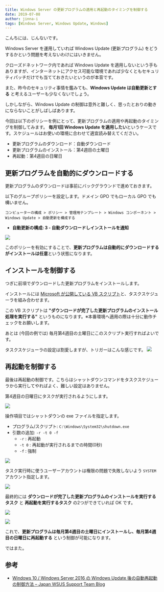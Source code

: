 ```yaml
---
title: Windows Server の更新プログラムの適用と再起動のタイミングを制御する
date: 2019-07-08
author: jinna-i
tags: [Windows Server, Windows Update, Windows]
---
```


こんちには、じんないです。

Windows Server を運用していれば Windows Update (更新プログラム) をどうするかという問題を考えないわけにはいきません。

クローズドネットワーク内であれば Windows Update を適用しないという手もありますが、インターネットにアクセス可能な環境であれば少なくともセキュリティパッチだけでも当てておきたいというのが本音です。

また、昨今のセキュリティ事情を鑑みても、**Windows Update は自動更新とする** と考えるユーザーも少なくないでしょう。

しかしながら、Windows Update の制御は意外と難しく、思ったとおりの動きにならないことがしばしばあります。

今回は以下のポリシーを例にとって、更新プログラムの適用や再起動のタイミングを制御してみます。
**毎月1回 Windows Update を適用したい**というケースです。スケジュールはお使いの環境に合わせて適宜読み替えてください。

- 更新プログラムのダウンロード：自動ダウンロード
- 更新プログラムのインストール：第4週目の土曜日
- 再起動：第4週目の日曜日

## 更新プログラムを自動的にダウンロードする

更新プログラムのダウンロードは事前にバックグラウンドで進めておきます。

以下のグループポリシーを設定します。ドメイン GPO でもローカル GPO でも構いません。

`コンピューターの構成 > ポリシー > 管理用テンプレート > Windows コンポーネント > Windows Update > 自動更新を構成する`

- **自動更新の構成: 3 - 自動ダウンロードしインストールを通知**

![](images/control-windows-update-and-restart-on-windows-server-1.png)

このポリシーを有効にすることで、**更新プログラムは自動的にダウンロードするがインストールは任意**という状態になります。

## インストールを制御する

つぎに前項でダウンロードした更新プログラムをインストールします。

インストールには [Microsoft が公開している VB スクリプト](https://msdnshared.blob.core.windows.net/media/2018/02/DownloadedUpdatesInstall.vbs_.txt)と、タスクスケジューラを組み合わせます。

この VB スクリプトは **"ダウンロードが完了した更新プログラムのインストール処理を実行する"** というものになります。※本番環境へ適用の際は十分に動作チェックをお願いします。

あとは (今回の例では) 毎月第4週目の土曜日にこのスクリプト実行すればよいです。

タスクスケジューラの設定は割愛しますが、トリガーはこんな感じです。
![](images/control-windows-update-and-restart-on-windows-server-2.png)

## 再起動を制御する

最後は再起動の制御です。こちらはシャットダウンコマンドをタスクスケジューラから実行してやればよく、難しい設定はありません。

第4週目の日曜日にタスクが実行されるようにします。

![](images/control-windows-update-and-restart-on-windows-server-3.png)

操作項目ではシャットダウンの exe ファイルを指定します。

- プログラム/スクリプト: `C:\Windows\System32\shutdown.exe`
- 引数の追加: `-r -t 0 -f`
  - `-r` : 再起動
  - `-t 0` : 再起動が実行されるまでの時間(0秒)
  - `-f` : 強制

![](images/control-windows-update-and-restart-on-windows-server-4.png)

タスク実行時に使うユーザーアカウントは権限の問題で失敗しないよう `SYSTEM` アカウント指定します。

![](images/control-windows-update-and-restart-on-windows-server-5.png)

最終的には **ダウンロードが完了した更新プログラムのインストールを実行するタスク** と **再起動を実行するタスク** の2つができていれば OK です。

![](images/control-windows-update-and-restart-on-windows-server-6.png)

![](images/control-windows-update-and-restart-on-windows-server-7.png)

これで、**更新プログラムは毎月第4週目の土曜日にインストールし、毎月第4週目の日曜日に再起動する** という制御が可能になります。

ではまた。

## 参考

- [Windows 10 / Windows Server 2016 の Windows Update 後の自動再起動の制御方法 – Japan WSUS Support Team Blog](https://blogs.technet.microsoft.com/jpwsus/2018/02/08/manage-reboot/)
